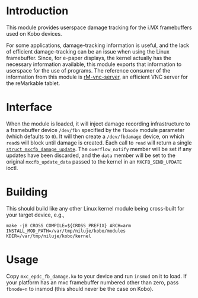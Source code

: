 # Introduction

This module provides userspace damage tracking for the i.MX
framebuffers used on Kobo devices.

For some applications, damage-tracking information is useful, and the
lack of efficient damage-tracking can be an issue when using the Linux
framebuffer. Since, for e-paper displays, the kernel actually has the
necessary information available, this module exports that information
to userspace for the use of programs. The reference consumer of the
information from this module is
[rM-vnc-server](https://github.com/peter-sa/rM-vnc-server), an
efficient VNC server for the reMarkable tablet.

# Interface

When the module is loaded, it will inject damage recording
infrastructure to a framebuffer device `/dev/fbn` specified by the
`fbnode` module parameter (which defaults to `0`). It will then create
a `/dev/fbdamage` device, on which `read`s will block until damage is
created. Each call to `read` will return a single [`struct
mxcfb_damage_update`](./mxc_epdc_fb_damage.h). The `overflow_notify`
member will be set if any updates have been discarded, and the `data`
member will be set to the original `mxcfb_update_data` passed to the
kernel in an `MXCFB_SEND_UPDATE` ioctl.

# Building

This should build like any other Linux kernel
module being cross-built for your target device,
e.g.,
```
make -j8 CROSS_COMPILE=${CROSS_PREFIX} ARCH=arm INSTALL_MOD_PATH=/var/tmp/niluje/kobo/modules KDIR=/var/tmp/niluje/kobo/kernel
```

# Usage

Copy `mxc_epdc_fb_damage.ko` to your device and run `insmod` on it
to load. If your platform has an mxc framebuffer numbered other than
zero, pass `fbnode=n` to insmod (this should never be the case on Kobo).

